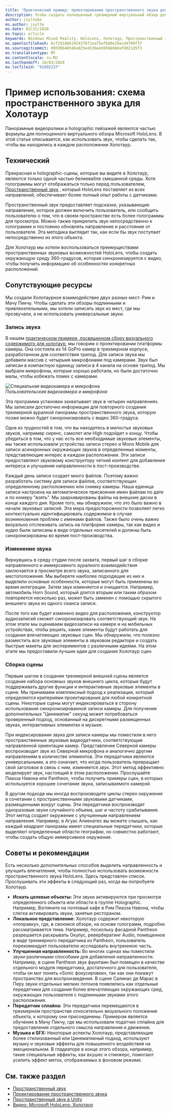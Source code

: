 ```yaml
---
title: 'Практический пример: проектирование пространственного звука для HoloTour'
description: Чтобы создать полноценный трехмерный виртуальный обзор для Microsoft HoloLens, панорамные видео и holographic пейзажей являются частью формулы.
author: jsyltebo
ms.author: jsylte
ms.date: 03/21/2018
ms.topic: article
keywords: Windows Mixed Reality, HoloLens, Холотаур, Пространственный звук, пример использования
ms.openlocfilehash: 6cf2d18661924276f1ea75efb88e29acd4709f37
ms.sourcegitcommit: 09599b4034be825e4536eeb9566968afd021d5f3
ms.translationtype: MT
ms.contentlocale: ru-RU
ms.lasthandoff: 10/03/2020
ms.locfileid: "91692137"
---
```

# <a name="case-study-spatial-sound-design-for-holotour"></a>Пример использования: схема пространственного звука для Холотаур

Панорамные видеоролики и holographic пейзажей являются частью формулы для полноценного виртуального обзора Microsoft HoloLens. В этой статье описывается, как использовать звук, чтобы сделать так, чтобы вы находились в каждом расположении Холотаур.

## <a name="the-tech"></a>Технический

Прекрасная и holographic-сцены, которые вы видите в Холотаур, являются только одной частью белиевабле смешанной среды. Хотя голограммы могут отображаться только перед пользователем, [Пространственный звук](spatial-sound.md) , который HoloLens поставляет из всех направлений, обеспечивает более полный опыт работы с датчиками.

Пространственный звук предоставляет подсказки, указывающие направление, которое должен включить пользователь, или сообщить пользователю о том, что в своем пространстве есть более голограммы для просмотра. Можно также прикрепить звук непосредственно к голограмме и постоянно обновлять направление и расстояние от пользователя. Эта методика выглядит так, как если бы звук поступает непосредственно из этого объекта.

Для Холотаур мы хотели воспользоваться преимуществами пространственных звуковых возможностей HoloLens, чтобы создать окружающую среду 360-градусов, которая синхронизируется с видео, чтобы получить информацию об особенностях конкретных расположений.

## <a name="behind-the-scenes"></a>Сопутствующие ресурсы

Мы создали Холотаурное взаимодействие двух разных мест: Рим и Мачу Пикчу. Чтобы сделать эти обзоры подлинными и привлекательными, мы хотели записать звук из мест, где мы прозвучали, а не использовать универсальные звуки.

### <a name="capture-the-audio"></a>Запись звука

В нашем [практическом примере, посвященном сбору визуального содержимого для холотаур](../out-of-scope/case-study-capturing-and-creating-content-for-holotour.md), мы говорим о проектировании платформы камеры. Она состояла из 14 GoPro камер в трехмерном корпусе, разработанном для соответствия трипод. Для записи звука мы добавили массив с четырьмя микрофонами под камерами. Звук был записан в компактную единицу записи в 4 канала на основе трипод. Мы выбрали микрофоны, которые хорошо работали, но были достаточно малы, чтобы избежать помех с камерами.

![Специальная видеокамера и микрофона](images/camera-rig-microphones-300px.png)<br>
*Пользовательская видеокамера и микрофона*

Эта программа установки захватывает звук в четырех направлениях. Мы записали достаточно информации для повторного создания трехмерной ауралной панорамы пространственного звука, которую позже можно будет синхронизировать с видео 360-градуса.

Одна из трудностей в том, что вы находитесь в милостье звуковых звуков, например сиренс, самолет или High подойдет к концу. Чтобы убедиться в том, что у нас есть все необходимые звуковые элементы, мы также использовали устройства записи стерео и Mono Mobile для записи асинхронных окружающих звуков в определенные моменты, представляющие интерес в каждом расположении. Эти записи предоставляют звуковому конструктору четкий контент для добавления интереса и улучшения направленности в пост-производстве.

Каждый день записи создает много файлов. Поэтому важно разработать систему для записи файлов, соответствующих определенному расположению или снимку камеры. Наша единица записи настроена на автоматическое присвоение имен файлам по дате и по номеру "взять". Мы заархивированы файлы на внешние диски в конце каждого дня. Кроме того, мы обнаружили, что это было важно в начале звуковых записей. Эта мера предосторожности позволяет легко контекстуально идентифицировать содержимое в случае возникновения проблем с именами файлов. Также было очень важно визуально отслеживать запись на платформе камеры, так как видео и аудио были записаны в виде отдельных носителей и должны быть синхронизированы во время пост-производства.

### <a name="edit-the-audio"></a>Изменение звука

Вернувшись в среду студии после захвата, первый шаг в сборке направленного и иммерсивного ауралного взаимодействия заключается в просмотре всего звука, записанного для местоположения. Мы выберете наиболее подходящие из них и выделили основные особенности, которые могут быть применены во время интеграции. Затем звук изменяется и очищается. Например, автомобиль Horn Sound, который длится вторым или таким образом повторяется несколько раз, может быть заменен с помощью скрытого внешнего звука из одного сеанса записи.

После того как будет изменено видео для расположения, конструктор аудиозаписей сможет синхронизировать соответствующий звук. На этом этапе мы оцениваем видеозаписи на камере и на мобильных устройствах, чтобы решить, какие элементы будут работать для создания впечатляющих звуковых сцен. Мы обнаружили, что полезно разместить все звуковые элементы в звуковом редакторе и создать быстрые макеты для экспериментов с различными идеями. На этом этапе мы предоставили лучшие идеи для создания Холотаур сцен.

### <a name="assemble-the-scene"></a>Сборка сцены

Первым шагом в создании трехмерной внешней сцены является создание набора основных звуков внешнего цикла, которые будут поддерживать другие функции и интерактивные звуковые элементы в сцене. Мы принимаем комплексный подход к реализации, который определяется критериями проектирования для любой конкретной сцены. Некоторые сцены могут индексироваться в сторону использования синхронизированной записи камеры. Для получения дополнительных "Цинематик" секунд может потребоваться проверенный подход, основанный на дискретными размещенных звуках, интерактивных элементах и музыке.

При индексировании звука для записи камеры мы поместили в него пространственные звуковые видеодатчики, соответствующие направленной ориентации камер. Представление Северной камеры воспроизводит звук из Северной микрофона и аналогично другим направлениям в количестве элементов. Эти передатчики являются универсальными, а это означает, что когда пользователь превращает свой заголовок в связь с ним, изменяется звук. Этот метод эффективно моделирует звук, настоящий в этом расположении. Прослушайте Пиазза Навона или Pantheon, чтобы получить примеры сцен, в которых используется хорошее сочетание звука, записываемого камерой.

В другом подходе мы иногда воспроизводите циклы стерео окружения в сочетании с пространственными звуковыми датчиками, размещенными вокруг сцены. Эти передатчики воспроизводят одноразовые звуки случайного объема, шаг и частоту срабатывания. Этот метод создает окружение с улучшенным направлением направления. Например, в Агуас Алиенатес вы можете слышать, как каждый квадрант панорамы имеет специальные передатчики, которые выделяют определенные области географии, но совместно работают, чтобы создать общую иммерсивное окружение.

## <a name="tips-and-tricks"></a>Советы и рекомендации

Есть несколько дополнительных способов выделить направленность и улучшить впечатления, чтобы полностью использовать возможности пространственного звука HoloLens. Здесь представлен список. Прослушивать эти эффекты в следующий раз, когда вы попробуете Холотаур.
* **Искать целевые объекты:** Эти звуки активируются при просмотре определенного объекта или области в группе Holographic. Например, Взгляните на почтовый кафе в Рим Пиазза Навона, чтобы слегка активировать звуки, занятые рестораном.
* **Локальное представление:** Холотаур содержит некоторую «поправку», где, в своюмся обзоре, на основе голограмм, подробно рассматривается тема. Например, поскольку фасадной Pantheon разрешается раскрывать Окулус, ревербератинг Audio, помещенное в виде трехмерного передатчика из Pantheon, пользователь порекомендует пользователю исследовать внутреннюю часть.
* **Улучшенная направленность:** Во многих сценах мы поместили звуки различными способами для добавления направленности. Например, в сцене Pantheon звук фаунтаин был помещен в качестве отдельного модуля передатчика, достаточного для пользователя, чтобы он мог понять «Sonic фокусировки», так как они покажут пространство для воспроизведения. В сцене Салинас де Марас в Перу звуки отдельных мелких потоков появлялись как отдельные передатчики для создания более впечатляющих окружающих сред, окружающих пользователя с подлинными звуками этого расположения.
* **Передатчик сплайна:** Эти передатчики перемещаются в трехмерном пространстве относительно визуального положения объекта, к которому они присоединены. Примером является обучение в Мачу Пикчу, где мы использовали податчик сплайна для предоставления отдельного смысла направления и движения.
* **Музыка и SFX:** Некоторые аспекты Холотаур, представляющие более стилизованный или Цинематикный подход, используют музыку и звуковые эффекты для повышенного воздействия на эмоциональном. В гладиаторе в конце этого обзора, например, такие специальные эффекты, как вхушес и стинжерс, помогают усилить эффект меток, отображаемых в фоновом режиме.

## <a name="see-also"></a>См. также раздел
* [Пространственный звук](spatial-sound.md)
* [Проектирование пространственного звука](spatial-sound-design.md)
* [Пространственный звук в Unity](../develop/unity/spatial-sound-in-unity.md)
* [Видео: Microsoft HoloLens: Холотаур](https://www.youtube.com/watch?v=pLd9WPlaMpY)
